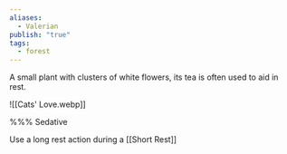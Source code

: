 ```yaml
---
aliases:
  - Valerian
publish: "true"
tags:
  - forest
---
```

A small plant with clusters of white flowers, its tea is often used to aid in rest.

![[Cats' Love.webp]]

%%%
Sedative

Use a long rest action during a [[Short Rest]] 